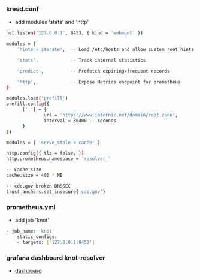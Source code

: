 ### kresd.conf
- add modules 'stats' and 'http'
```sh
net.listen('127.0.0.1', 8453, { kind = 'webmgmt' })

modules = {
    'hints > iterate',  -- Load /etc/hosts and allow custom root hints

    'stats',            -- Track internal statistics

    'predict',          -- Prefetch expiring/frequent records

    'http',             -- Expose Metrics endpoint for prometheus
}

modules.load('prefill')
prefill.config({
      ['.'] = {
              url = 'https://www.internic.net/domain/root.zone',
              interval = 86400 -- seconds
      }
})

modules = { 'serve_stale < cache' }

http.config({ tls = false, })
http.prometheus.namespace = 'resolver_'

-- Cache size
cache.size = 400 * MB

-- cdc.gov broken DNSSEC
trust_anchors.set_insecure{'cdc.gov'}

```

### prometheus.yml
- add job 'knot'
```sh
- job_name: 'knot'
    static_configs:
    - targets: ['127.0.0.1:8453']
```

### grafana dashboard knot-resolver
- [dashboard](https://grafana.com/grafana/dashboards/12743)
